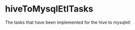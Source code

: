 hiveToMysqlEtlTasks
===================

The tasks that have been implemented for the hive to mysqletl
